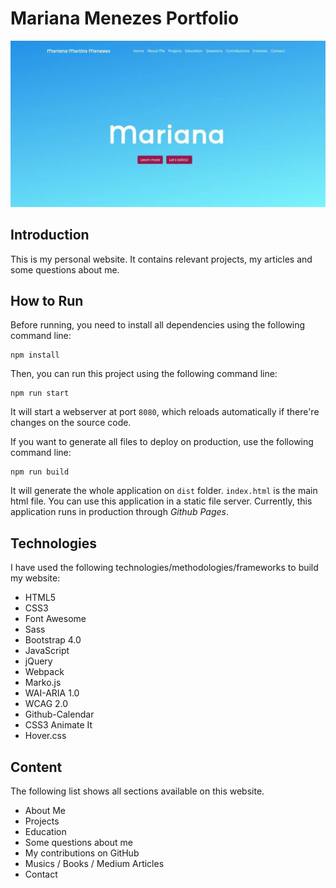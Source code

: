 Mariana Menezes Portfolio
=========================

![Project screenshot](img/portfolio-min.jpg)

## Introduction
This is my personal website. 
It contains relevant projects, 
my articles and some questions about me. 

## How to Run

Before running, you need to install all dependencies using the
following command line:

```
npm install
```

Then, you can run this project using the following command line:

```
npm run start
```

It will start a webserver at port `8080`, which reloads automatically
if there're changes on the source code.

If you want to generate all files to deploy on production, use the
following command line:

```
npm run build
```

It will generate the whole application on `dist` folder.  `index.html`
is the main html file.  You can use this application in a static file
server.  Currently, this application runs in production through
_Github Pages_.


## Technologies

I have used the following technologies/methodologies/frameworks to build my website:

* HTML5
* CSS3
* Font Awesome
* Sass
* Bootstrap 4.0
* JavaScript
* jQuery
* Webpack
* Marko.js
* WAI-ARIA 1.0
* WCAG 2.0
* Github-Calendar
* CSS3 Animate It
* Hover.css

## Content

The following list shows all sections available on this website.

* About Me
* Projects
* Education
* Some questions about me
* My contributions on GitHub
* Musics / Books / Medium Articles
* Contact

